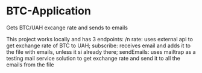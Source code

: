 # BTC-Application
Gets BTC/UAH excange rate and sends to emails

This project works locally and has 3 endpoints: /n
rate: uses external api to get exchange rate of BTC to UAH;
subscribe: receives email and adds it to the file with emails, unless it si already there;
sendEmails: uses mailtrap as a testing mail service solution to get exchange rate and send it to all the emails from the file
